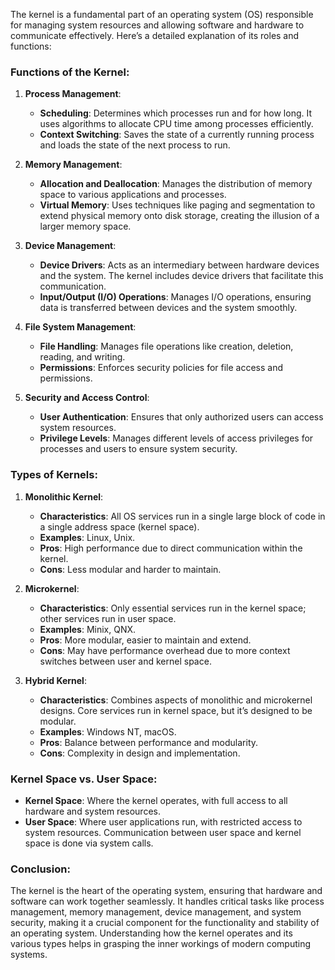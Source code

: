 The kernel is a fundamental part of an operating system (OS) responsible for managing system resources and allowing software and hardware to communicate effectively. Here’s a detailed explanation of its roles and functions:

### Functions of the Kernel:

1. **Process Management**:
   - **Scheduling**: Determines which processes run and for how long. It uses algorithms to allocate CPU time among processes efficiently.
   - **Context Switching**: Saves the state of a currently running process and loads the state of the next process to run.

2. **Memory Management**:
   - **Allocation and Deallocation**: Manages the distribution of memory space to various applications and processes.
   - **Virtual Memory**: Uses techniques like paging and segmentation to extend physical memory onto disk storage, creating the illusion of a larger memory space.

3. **Device Management**:
   - **Device Drivers**: Acts as an intermediary between hardware devices and the system. The kernel includes device drivers that facilitate this communication.
   - **Input/Output (I/O) Operations**: Manages I/O operations, ensuring data is transferred between devices and the system smoothly.

4. **File System Management**:
   - **File Handling**: Manages file operations like creation, deletion, reading, and writing.
   - **Permissions**: Enforces security policies for file access and permissions.

5. **Security and Access Control**:
   - **User Authentication**: Ensures that only authorized users can access system resources.
   - **Privilege Levels**: Manages different levels of access privileges for processes and users to ensure system security.

### Types of Kernels:

1. **Monolithic Kernel**:
   - **Characteristics**: All OS services run in a single large block of code in a single address space (kernel space).
   - **Examples**: Linux, Unix.
   - **Pros**: High performance due to direct communication within the kernel.
   - **Cons**: Less modular and harder to maintain.

2. **Microkernel**:
   - **Characteristics**: Only essential services run in the kernel space; other services run in user space.
   - **Examples**: Minix, QNX.
   - **Pros**: More modular, easier to maintain and extend.
   - **Cons**: May have performance overhead due to more context switches between user and kernel space.

3. **Hybrid Kernel**:
   - **Characteristics**: Combines aspects of monolithic and microkernel designs. Core services run in kernel space, but it’s designed to be modular.
   - **Examples**: Windows NT, macOS.
   - **Pros**: Balance between performance and modularity.
   - **Cons**: Complexity in design and implementation.

### Kernel Space vs. User Space:
- **Kernel Space**: Where the kernel operates, with full access to all hardware and system resources.
- **User Space**: Where user applications run, with restricted access to system resources. Communication between user space and kernel space is done via system calls.

### Conclusion:
The kernel is the heart of the operating system, ensuring that hardware and software can work together seamlessly. It handles critical tasks like process management, memory management, device management, and system security, making it a crucial component for the functionality and stability of an operating system. Understanding how the kernel operates and its various types helps in grasping the inner workings of modern computing systems.
